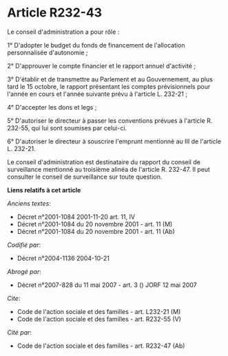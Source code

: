 # Article R232-43

Le conseil d'administration a pour rôle :

1° D'adopter le budget du fonds de financement de l'allocation personnalisée d'autonomie ;

2° D'approuver le compte financier et le rapport annuel d'activité ;

3° D'établir et de transmettre au Parlement et au Gouvernement, au plus tard le 15 octobre, le rapport présentant les comptes
prévisionnels pour l'année en cours et l'année suivante prévu à l'article L. 232-21 ;

4° D'accepter les dons et legs ;

5° D'autoriser le directeur à passer les conventions prévues à l'article R. 232-55, qui lui sont soumises par celui-ci.

6° D'autoriser le directeur à souscrire l'emprunt mentionné au III de l'article L. 232-21.

Le conseil d'administration est destinataire du rapport du conseil de surveillance mentionné au troisième alinéa de l'article
R. 232-47. Il peut consulter le conseil de surveillance sur toute question.

**Liens relatifs à cet article**

_Anciens textes_:

  - Décret n°2001-1084 2001-11-20 art. 11, IV
  - Décret n°2001-1084 du 20 novembre 2001 - art. 11 (M)
  - Décret n°2001-1084 du 20 novembre 2001 - art. 11 (Ab)

_Codifié par_:

  - Décret n°2004-1136 2004-10-21

_Abrogé par_:

  - Décret n°2007-828 du 11 mai 2007 - art. 3 () JORF 12 mai 2007

_Cite_:

  - Code de l'action sociale et des familles - art. L232-21 (M)
  - Code de l'action sociale et des familles - art. R232-55 (V)

_Cité par_:

  - Code de l'action sociale et des familles - art. R232-47 (Ab)
